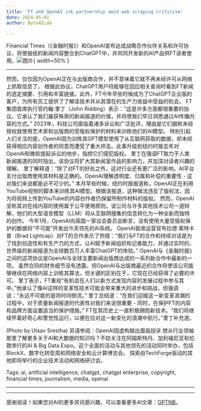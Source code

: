 ```yaml
---
title: 'FT and OpenAI ink partnership amid web scraping criticism'
date: 2024-05-01
author: ByteAILab

---
```


Financial Times（《金融时报》）和OpenAI宣布达成战略合作伙伴关系和许可协议，将使报纸的新闻内容整合到ChatGPT中，并共同开发新的AI产品供FT读者使用。![图片](https://www.artificialintelligence-news.com/wp-content/uploads/sites/9/2024/04/openai-financial-times-ai-artificial-intelligence-web-scraping-copyright.jpeg){ width=50% }

---
然而，仅仅因为OpenAI正在与出版商合作，并不意味着它就不再未经许可从网络上抓取信息了。
根据此协议，ChatGPT用户将能够在回应相关查询时看到FT新闻的选定摘要、引用和丰富链接。此外，FT今年早些时候成为了ChatGPT企业版的客户，为所有员工提供了了解该技术并从其潜在的生产力收益中受益的机会。
FT集团首席执行官约翰·里丁（John Ridding）表示：“这是许多方面都很重要的协议。它承认了我们屡获殊荣的新闻报道的价值，并将使我们早日洞悉通过AI传播内容的方式。”
2023年，科技公司面临着诸多诉讼和广泛批评，理由是它们据称未经授权就使用艺术家和出版商的受版权保护的材料来训练他们的AI模型。
特别引起人们关注的是，OpenAI因为训练其GPT模型使用了从互联网获取的数据，却未经获得相应内容创作者的同意而遭受了重大抨击。此事升级到纽约时报去年对OpenAI和微软提起诉讼的地步，指控它们侵犯版权。
里丁在强调FT致力于人类新闻报道的同时指出，该协议将扩大其新闻室作品的影响力，并加深对读者兴趣的理解。
里丁解释道：“除了对FT的好处之外，这对行业还有更广泛的影响。AI平台支付出版商使用其材料是正确的。OpenAI理解透明度、归属和补偿的重要性 - 这对我们来说都是必不可少的。”
本月早些时候，纽约时报报道称，OpenAI正在利用YouTube视频的脚本来训练其AI模型。根据该报道，这种做法违反了版权法，因为将视频上传到YouTube的内容创作者仍保留所制作材料的版权。
然而，OpenAI坚称其对在线内容的使用属于公平使用原则。该公司与许多其他技术公司一道辩解，他们的大型语言模型（LLM）将从互联网搜集的信息转化为一种全新而独特的创作。
今年1月，OpenAI向英国一家议会委员会断言，没有使用大量受版权保护的数据将“不可能”开发出今天领先的AI系统。
OpenAI首席运营官布拉德·莱特卡普（Brad Lightcap）对FT的合作表示了热情：“我们与FT的合作和持续对话是为了找到创造性和有生产力的方式，让AI赋予新闻组织和记者能力，并通过实时的、世界级的新闻报道为全球数百万人丰富ChatGPT的体验。”
OpenAI与《金融时报》之间的这项协议是OpenAI与全球主要新闻出版商达成的一系列新合作中最新的一项。
虽然合同的财务细节没有透露，但OpenAI与出版商最近的合作将使该公司能够继续在网络内容上训练其算法，但关键的区别在于，它现在已经获得了必要的许可。
里丁表示，FT重视“有机会在人们以新方式发现内容的发展过程中参与其中。”他承认了像AI这样的变革性技术可能会带来重大的进步和挑战，但强调说：“永远不可能的是将时间倒流。”
里丁总结道：“在我们迎接这一新变革浪潮的过程中，对于质量新闻报道的代表性对我们来说很重要 - 同时，在保护FT的内容和品牌方面设置适当的保护措施。”
FT在其历史上一直积极拥抱新技术。“我们将继续怀着好奇心和警觉性运行，以便在应对这一新变化的浪潮中航行。”里丁补充道。

(Photo by Utsav Srestha)
另请参阅：OpenAI因虚构输出面临投诉
想从行业领袖那里了解更多关于AI和大数据的知识吗？不妨关注在阿姆斯特丹、加利福尼亚和伦敦举行的AI & Big Data Expo。这个全面的活动与其他领先的活动同时举办，包括BlockX、数字化转型周和网络安全和云计算博览会。
探索由TechForge驱动的其他即将举行的企业技术活动和网络研讨会。

Tags: ai, artificial intelligence, chatgpt, chatgpt enterprise, copyright, financial times, journalism, media, openai

---
---
感谢阅读！如果您对AI的更多资讯感兴趣，可以查看更多AI文章：[GPTNB](https://gptnb.com)。